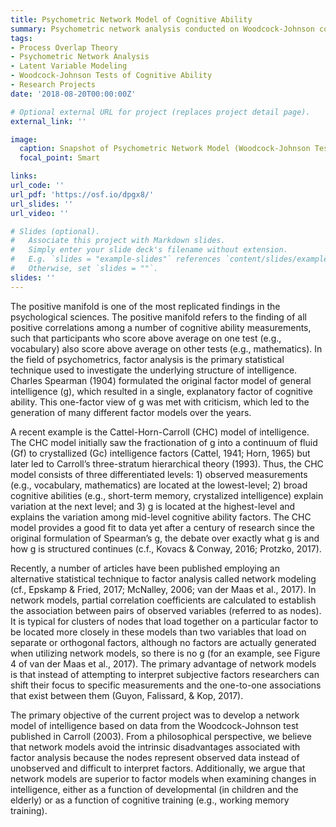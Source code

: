 ```yaml
---
title: Psychometric Network Model of Cognitive Ability
summary: Psychometric network analysis conducted on Woodcock-Johnson cognitive ability test battery presented for the Association of Psychological Science Conference in 2018. 
tags:
- Process Overlap Theory
- Psychometric Network Analysis
- Latent Variable Modeling
- Woodcock-Johnson Tests of Cognitive Ability
- Research Projects
date: '2018-08-20T00:00:00Z'

# Optional external URL for project (replaces project detail page).
external_link: ''

image:
  caption: Snapshot of Psychometric Network Model (Woodcock-Johnson Tests of Cognitive Ability)
  focal_point: Smart

links:
url_code: ''
url_pdf: 'https://osf.io/dpgx8/'
url_slides: ''
url_video: ''

# Slides (optional).
#   Associate this project with Markdown slides.
#   Simply enter your slide deck's filename without extension.
#   E.g. `slides = "example-slides"` references `content/slides/example-slides.md`.
#   Otherwise, set `slides = ""`.
slides: ''
---
```


The positive manifold is one of the most replicated findings in the psychological sciences. The positive manifold refers to the finding of all positive correlations among a number of cognitive ability measurements, such that participants who score above average on one test (e.g., vocabulary) also score above average on other tests (e.g., mathematics).  In the field of psychometrics, factor analysis is the primary statistical technique used to investigate the underlying structure of intelligence.  Charles Spearman (1904) formulated the original factor model of general intelligence (g), which resulted in a single, explanatory factor of cognitive ability.  This one-factor view of g was met with criticism, which led to the generation of many different factor models over the years.

A recent example is the Cattel-Horn-Carroll (CHC) model of intelligence.  The CHC model initially saw the fractionation of g into a continuum of fluid (Gf) to crystallized (Gc) intelligence factors (Cattel, 1941; Horn, 1965) but later led to Carroll’s three-stratum hierarchical theory (1993).  Thus, the CHC model consists of three differentiated levels: 1) observed measurements (e.g., vocabulary, mathematics) are located at the lowest-level; 2) broad cognitive abilities (e.g., short-term memory, crystalized intelligence) explain variation at the next level; and 3) g is located at the highest-level and explains the variation among mid-level cognitive ability factors.  The CHC model provides a good fit to data yet after a century of research since the original formulation of Spearman’s g, the debate over exactly what g is and how g is structured continues (c.f., Kovacs & Conway, 2016; Protzko, 2017).

Recently, a number of articles have been published employing an alternative statistical technique to factor analysis called network modeling (cf., Epskamp & Fried, 2017; McNalley, 2006; van der Maas et al., 2017).  In network models, partial correlation coefficients are calculated to establish the association between pairs of observed variables (referred to as nodes).  It is typical for clusters of nodes that load together on a particular factor to be located more closely in these models than two variables that load on separate or orthogonal factors, although no factors are actually generated when utilizing network models, so there is no g (for an example, see Figure 4 of van der Maas et al., 2017).  The primary advantage of network models is that instead of attempting to interpret subjective factors researchers can shift their focus to specific measurements and the one-to-one associations that exist between them (Guyon, Falissard, & Kop, 2017).  

The primary objective of the current project was to develop a network model of intelligence based on data from the Woodcock-Johnson test published in Carroll (2003).  From a philosophical perspective, we believe that network models avoid the intrinsic disadvantages associated with factor analysis because the nodes represent observed data instead of unobserved and difficult to interpret factors.  Additionally, we argue that network models are superior to factor models when examining changes in intelligence, either as a function of developmental (in children and the elderly) or as a function of cognitive training (e.g., working memory training).
